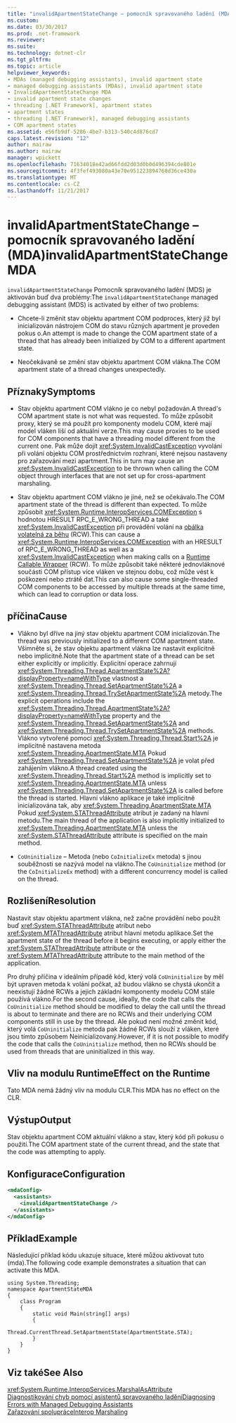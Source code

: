 ```yaml
---
title: "invalidApartmentStateChange – pomocník spravovaného ladění (MDA)"
ms.custom: 
ms.date: 03/30/2017
ms.prod: .net-framework
ms.reviewer: 
ms.suite: 
ms.technology: dotnet-clr
ms.tgt_pltfrm: 
ms.topic: article
helpviewer_keywords:
- MDAs (managed debugging assistants), invalid apartment state
- managed debugging assistants (MDAs), invalid apartment state
- InvalidApartmentStateChange MDA
- invalid apartment state changes
- threading [.NET Framework], apartment states
- apartment states
- threading [.NET Framework], managed debugging assistants
- COM apartment states
ms.assetid: e56fb9df-5286-4be7-b313-540c4d876cd7
caps.latest.revision: "12"
author: mairaw
ms.author: mairaw
manager: wpickett
ms.openlocfilehash: 71634018e42ad66fdd2d03d0b0d496394cde801e
ms.sourcegitcommit: 4f3fef493080a43e70e951223894768d36ce430a
ms.translationtype: MT
ms.contentlocale: cs-CZ
ms.lasthandoff: 11/21/2017
---
```

# <a name="invalidapartmentstatechange-mda"></a><span data-ttu-id="eda6e-102">invalidApartmentStateChange – pomocník spravovaného ladění (MDA)</span><span class="sxs-lookup"><span data-stu-id="eda6e-102">invalidApartmentStateChange MDA</span></span>
<span data-ttu-id="eda6e-103">`invalidApartmentStateChange` Pomocník spravovaného ladění (MDS) je aktivován buď dva problémy:</span><span class="sxs-lookup"><span data-stu-id="eda6e-103">The `invalidApartmentStateChange` managed debugging assistant (MDS) is activated by either of two problems:</span></span>  
  
-   <span data-ttu-id="eda6e-104">Chcete-li změnit stav objektu apartment COM podproces, který již byl inicializován nástrojem COM do stavu různých apartment je proveden pokus o.</span><span class="sxs-lookup"><span data-stu-id="eda6e-104">An attempt is made to change the COM apartment state of a thread that has already been initialized by COM to a different apartment state.</span></span>  
  
-   <span data-ttu-id="eda6e-105">Neočekávaně se změní stav objektu apartment COM vlákna.</span><span class="sxs-lookup"><span data-stu-id="eda6e-105">The COM apartment state of a thread changes unexpectedly.</span></span>  
  
## <a name="symptoms"></a><span data-ttu-id="eda6e-106">Příznaky</span><span class="sxs-lookup"><span data-stu-id="eda6e-106">Symptoms</span></span>  
  
-   <span data-ttu-id="eda6e-107">Stav objektu apartment COM vlákno je co nebyl požadován.</span><span class="sxs-lookup"><span data-stu-id="eda6e-107">A thread's COM apartment state is not what was requested.</span></span> <span data-ttu-id="eda6e-108">To může způsobit proxy, který se má použít pro komponenty modelu COM, které mají model vláken liší od aktuální verze.</span><span class="sxs-lookup"><span data-stu-id="eda6e-108">This may cause proxies to be used for COM components that have a threading model different from the current one.</span></span> <span data-ttu-id="eda6e-109">Pak může dojít <xref:System.InvalidCastException> vyvolání při volání objektu COM prostřednictvím rozhraní, které nejsou nastaveny pro zařazování mezi apartment.</span><span class="sxs-lookup"><span data-stu-id="eda6e-109">This in turn may cause an <xref:System.InvalidCastException> to be thrown when calling the COM object through interfaces that are not set up for cross-apartment marshaling.</span></span>  
  
-   <span data-ttu-id="eda6e-110">Stav objektu apartment COM vlákno je jiné, než se očekávalo.</span><span class="sxs-lookup"><span data-stu-id="eda6e-110">The COM apartment state of the thread is different than expected.</span></span> <span data-ttu-id="eda6e-111">To může způsobit <xref:System.Runtime.InteropServices.COMException> s hodnotou HRESULT RPC_E_WRONG_THREAD a také <xref:System.InvalidCastException> při provádění volání na [obálka volatelná za běhu](../../../docs/framework/interop/runtime-callable-wrapper.md) (RCW).</span><span class="sxs-lookup"><span data-stu-id="eda6e-111">This can cause a <xref:System.Runtime.InteropServices.COMException> with an HRESULT of RPC_E_WRONG_THREAD as well as a <xref:System.InvalidCastException> when making calls on a [Runtime Callable Wrapper](../../../docs/framework/interop/runtime-callable-wrapper.md) (RCW).</span></span> <span data-ttu-id="eda6e-112">To může způsobit také některé jednovláknové součásti COM přístup více vláken ve stejnou dobu, což může vést k poškození nebo ztrátě dat.</span><span class="sxs-lookup"><span data-stu-id="eda6e-112">This can also cause some single-threaded COM components to be accessed by multiple threads at the same time, which can lead to corruption or data loss.</span></span>  
  
## <a name="cause"></a><span data-ttu-id="eda6e-113">příčina</span><span class="sxs-lookup"><span data-stu-id="eda6e-113">Cause</span></span>  
  
-   <span data-ttu-id="eda6e-114">Vlákno byl dříve na jiný stav objektu apartment COM inicializován.</span><span class="sxs-lookup"><span data-stu-id="eda6e-114">The thread was previously initialized to a different COM apartment state.</span></span> <span data-ttu-id="eda6e-115">Všimněte si, že stav objektu apartment vlákna lze nastavit explicitně nebo implicitně.</span><span class="sxs-lookup"><span data-stu-id="eda6e-115">Note that the apartment state of a thread can be set either explicitly or implicitly.</span></span> <span data-ttu-id="eda6e-116">Explicitní operace zahrnují <xref:System.Threading.Thread.ApartmentState%2A?displayProperty=nameWithType> vlastnost a <xref:System.Threading.Thread.SetApartmentState%2A> a <xref:System.Threading.Thread.TrySetApartmentState%2A> metody.</span><span class="sxs-lookup"><span data-stu-id="eda6e-116">The explicit operations include the <xref:System.Threading.Thread.ApartmentState%2A?displayProperty=nameWithType> property and the <xref:System.Threading.Thread.SetApartmentState%2A> and <xref:System.Threading.Thread.TrySetApartmentState%2A> methods.</span></span> <span data-ttu-id="eda6e-117">Vlákno vytvořené pomocí <xref:System.Threading.Thread.Start%2A> je implicitně nastavena metoda <xref:System.Threading.ApartmentState.MTA> Pokud <xref:System.Threading.Thread.SetApartmentState%2A> je volat před zahájením vlákno.</span><span class="sxs-lookup"><span data-stu-id="eda6e-117">A thread created using the <xref:System.Threading.Thread.Start%2A> method is implicitly set to <xref:System.Threading.ApartmentState.MTA> unless <xref:System.Threading.Thread.SetApartmentState%2A> is called before the thread is started.</span></span> <span data-ttu-id="eda6e-118">Hlavní vlákno aplikace je také implicitně inicializována tak, aby <xref:System.Threading.ApartmentState.MTA> Pokud <xref:System.STAThreadAttribute> atribut je zadaný na hlavní metodu.</span><span class="sxs-lookup"><span data-stu-id="eda6e-118">The main thread of the application is also implicitly initialized to <xref:System.Threading.ApartmentState.MTA> unless the <xref:System.STAThreadAttribute> attribute is specified on the main method.</span></span>  
  
-   <span data-ttu-id="eda6e-119">`CoUninitialize` – Metoda (nebo `CoInitializeEx` metoda) s jinou souběžnosti se nazývá model na vlákno.</span><span class="sxs-lookup"><span data-stu-id="eda6e-119">The `CoUninitialize` method (or the `CoInitializeEx` method) with a different concurrency model is called on the thread.</span></span>  
  
## <a name="resolution"></a><span data-ttu-id="eda6e-120">Rozlišení</span><span class="sxs-lookup"><span data-stu-id="eda6e-120">Resolution</span></span>  
 <span data-ttu-id="eda6e-121">Nastavit stav objektu apartment vlákna, než začne provádění nebo použít buď <xref:System.STAThreadAttribute> atribut nebo <xref:System.MTAThreadAttribute> atribut hlavní metodu aplikace.</span><span class="sxs-lookup"><span data-stu-id="eda6e-121">Set the apartment state of the thread before it begins executing, or apply either the <xref:System.STAThreadAttribute> attribute or the <xref:System.MTAThreadAttribute> attribute to the main method of the application.</span></span>  
  
 <span data-ttu-id="eda6e-122">Pro druhý příčina v ideálním případě kód, který volá `CoUninitialize` by měl být upraven metoda k volání počkat, až budou vlákno se chystá ukončit a neexistují žádné RCWs a jejich základní komponenty modelu COM stále používá vlákno.</span><span class="sxs-lookup"><span data-stu-id="eda6e-122">For the second cause, ideally, the code that calls the `CoUninitialize` method should be modified to delay the call until the thread is about to terminate and there are no RCWs and their underlying COM components still in use by the thread.</span></span> <span data-ttu-id="eda6e-123">Ale pokud není možné změnit kód, který volá `CoUninitialize` metoda pak žádné RCWs slouží z vláken, které jsou tímto způsobem Neinicializovaný.</span><span class="sxs-lookup"><span data-stu-id="eda6e-123">However, if it is not possible to modify the code that calls the `CoUninitialize` method, then no RCWs should be used from threads that are uninitialized in this way.</span></span>  
  
## <a name="effect-on-the-runtime"></a><span data-ttu-id="eda6e-124">Vliv na modulu Runtime</span><span class="sxs-lookup"><span data-stu-id="eda6e-124">Effect on the Runtime</span></span>  
 <span data-ttu-id="eda6e-125">Tato MDA nemá žádný vliv na modulu CLR.</span><span class="sxs-lookup"><span data-stu-id="eda6e-125">This MDA has no effect on the CLR.</span></span>  
  
## <a name="output"></a><span data-ttu-id="eda6e-126">Výstup</span><span class="sxs-lookup"><span data-stu-id="eda6e-126">Output</span></span>  
 <span data-ttu-id="eda6e-127">Stav objektu apartment COM aktuální vlákno a stav, který kód při pokusu o použití.</span><span class="sxs-lookup"><span data-stu-id="eda6e-127">The COM apartment state of the current thread, and the state that the code was attempting to apply.</span></span>  
  
## <a name="configuration"></a><span data-ttu-id="eda6e-128">Konfigurace</span><span class="sxs-lookup"><span data-stu-id="eda6e-128">Configuration</span></span>  
  
```xml  
<mdaConfig>  
  <assistants>  
    <invalidApartmentStateChange />  
  </assistants>  
</mdaConfig>  
```  
  
## <a name="example"></a><span data-ttu-id="eda6e-129">Příklad</span><span class="sxs-lookup"><span data-stu-id="eda6e-129">Example</span></span>  
 <span data-ttu-id="eda6e-130">Následující příklad kódu ukazuje situace, které můžou aktivovat tuto (mda).</span><span class="sxs-lookup"><span data-stu-id="eda6e-130">The following code example demonstrates a situation that can activate this MDA.</span></span>  
  
```  
using System.Threading;  
namespace ApartmentStateMDA  
{  
    class Program  
    {  
        static void Main(string[] args)  
        {  
            Thread.CurrentThread.SetApartmentState(ApartmentState.STA);  
        }  
    }  
}  
```  
  
## <a name="see-also"></a><span data-ttu-id="eda6e-131">Viz také</span><span class="sxs-lookup"><span data-stu-id="eda6e-131">See Also</span></span>  
 <xref:System.Runtime.InteropServices.MarshalAsAttribute>  
 [<span data-ttu-id="eda6e-132">Diagnostikování chyb pomocí asistentů spravovaného ladění</span><span class="sxs-lookup"><span data-stu-id="eda6e-132">Diagnosing Errors with Managed Debugging Assistants</span></span>](../../../docs/framework/debug-trace-profile/diagnosing-errors-with-managed-debugging-assistants.md)  
 [<span data-ttu-id="eda6e-133">Zařazování spolupráce</span><span class="sxs-lookup"><span data-stu-id="eda6e-133">Interop Marshaling</span></span>](../../../docs/framework/interop/interop-marshaling.md)
